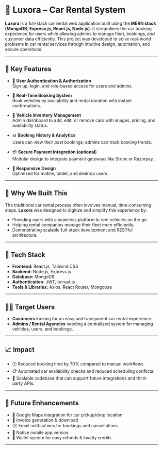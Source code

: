 # 🚗 Luxora – Car Rental System

**Luxora** is a full-stack car rental web application built using the **MERN stack (MongoDB, Express.js, React.js, Node.js)**. It streamlines the car booking experience for users while allowing admins to manage fleet, bookings, and customer data efficiently. This project was developed to solve real-world problems in car rental services through intuitive design, automation, and secure operations.

---

## 🌟 Key Features

- 🔐 **User Authentication & Authorization**  
  Sign up, login, and role-based access for users and admins.

- 📆 **Real-Time Booking System**  
  Book vehicles by availability and rental duration with instant confirmations.

- 🚙 **Vehicle Inventory Management**  
  Admin dashboard to add, edit, or remove cars with images, pricing, and availability status.

- 📊 **Booking History & Analytics**  
  Users can view their past bookings; admins can track booking trends.

- 💳 **Secure Payment Integration (optional)**  
  Modular design to integrate payment gateways like Stripe or Razorpay.

- 📱 **Responsive Design**  
  Optimized for mobile, tablet, and desktop users.

---

## 🧠 Why We Built This

The traditional car rental process often involves manual, time-consuming steps. **Luxora** was designed to digitize and simplify this experience by:

- Providing users with a seamless platform to rent vehicles on the go.
- Helping rental companies manage their fleet more efficiently.
- Demonstrating scalable full-stack development and RESTful architecture.

---

## 🧩 Tech Stack

- **Frontend:** React.js, Tailwind CSS  
- **Backend:** Node.js, Express.js  
- **Database:** MongoDB  
- **Authentication:** JWT, bcrypt.js  
- **Tools & Libraries:** Axios, React Router, Mongoose

  
---

## 👨‍💼 Target Users

- **Customers** looking for an easy and transparent car rental experience.
- **Admins / Rental Agencies** needing a centralized system for managing vehicles, users, and bookings.

---

## 📈 Impact

- 🕒 Reduced booking time by 70% compared to manual workflows.
- 📋 Automated car availability checks and reduced scheduling conflicts.
- 🔧 Scalable codebase that can support future integrations and third-party APIs.

---

## 🔮 Future Enhancements

- 📍 Google Maps integration for car pickup/drop location
- 🧾 Invoice generation & download
- ✉️ Email notifications for bookings and cancellations
- 📱 Native mobile app version
- 💸 Wallet system for easy refunds & loyalty credits

---

